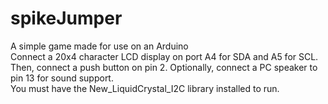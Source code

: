 # spikeJumper
A simple game made for use on an Arduino  
Connect a 20x4 character LCD display on port A4 for SDA and A5 for SCL. Then, connect a push button on pin 2. Optionally, connect a PC speaker to pin 13 for sound support.  
You must have the New_LiquidCrystal_I2C library installed to run.
